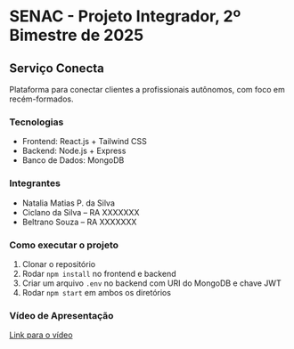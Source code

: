 # SENAC - Projeto Integrador, 2º Bimestre de 2025

## Serviço Conecta

Plataforma para conectar clientes a profissionais autônomos, com foco em recém-formados.

### Tecnologias

- Frontend: React.js + Tailwind CSS
- Backend: Node.js + Express
- Banco de Dados: MongoDB

### Integrantes

- Natalia Matias P. da Silva
- Ciclano da Silva – RA XXXXXXX
- Beltrano Souza – RA XXXXXXX

### Como executar o projeto

1. Clonar o repositório
2. Rodar `npm install` no frontend e backend
3. Criar um arquivo `.env` no backend com URI do MongoDB e chave JWT
4. Rodar `npm start` em ambos os diretórios

### Vídeo de Apresentação

[Link para o vídeo](URL-DO-VÍDEO)
